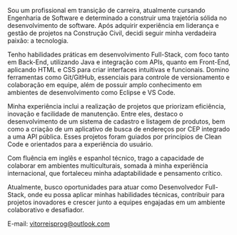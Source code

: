 Sou um profissional em transição de carreira, atualmente cursando Engenharia de Software e determinado a construir uma trajetória sólida no desenvolvimento de software. Após adquirir experiência em liderança e gestão de projetos na Construção Civil, decidi seguir minha verdadeira paixão: a tecnologia.

Tenho habilidades práticas em desenvolvimento Full-Stack, com foco tanto em Back-End, utilizando Java e integração com APIs, quanto em Front-End, aplicando HTML e CSS para criar interfaces intuitivas e funcionais. Domino ferramentas como Git/GitHub, essenciais para controle de versionamento e colaboração em equipe, além de possuir amplo conhecimento em ambientes de desenvolvimento como Eclipse e VS Code.

Minha experiência inclui a realização de projetos que priorizam eficiência, inovação e facilidade de manutenção. Entre eles, destaco o desenvolvimento de um sistema de cadastro e listagem de produtos, bem como a criação de um aplicativo de busca de endereços por CEP integrado a uma API pública. Esses projetos foram guiados por princípios de Clean Code e orientados para a experiência do usuário.

Com fluência em inglês e espanhol técnico, trago a capacidade de colaborar em ambientes multiculturais, somada à minha experiência internacional, que fortaleceu minha adaptabilidade e pensamento crítico.

Atualmente, busco oportunidades para atuar como Desenvolvedor Full-Stack, onde eu possa aplicar minhas habilidades técnicas, contribuir para projetos inovadores e crescer junto a equipes engajadas em um ambiente colaborativo e desafiador.


E-mail: vitorreisprog@outlook.com
